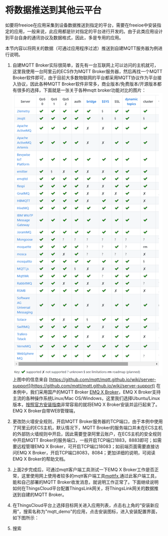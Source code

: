 # 将数据推送到其他云平台

如要将freeioe在应用采集到设备数据推送到指定的平台，需要在freeioe中安装指定的应用，一般来说，此应用都是针对指定的平台进行开发的。由于此类应用设计到平台自身的通讯协议及数据格式，因此，多是专用的应用。

本节内容以将网关的数据（可通过应用程序过滤）推送到自建MQTT服务器为例进行说明。

1) 自建MQTT Broker实际很简单，首先有一台互联网上可以访问的主机就可，这里我使用一台阿里云的ECS作为MQTT Broker服务器，然后再找一个MQTT Broker软件即可，由于目前大多数物联网的平台都采用MQTT协议作为平台接入协议，因此各种MQTT Broker软件非常多，商业版本/免费版本/开源版本都有很多的选择，下面就是一张关于各种mqtt broker功能对比的图片：
   ![](../../v1\part-ii\ThingsCloud_emq.png)
   上图中的信息来自 [https://github.com/mqtt/mqtt.github.io/wiki/server-support](https://github.com/mqtt/mqtt.github.io/wiki/server-support)
   在本例中，我们采用国产的MQTT Broker [EMQ X Broker](https://www.emqx.io/cn/downloads#broker)，EMQ X Broker支持主流的各种操作系统Linux/Mac OS/Windows，这里我们选择Ubuntu/Linux版本，[按照官方安装指南](https://developer.emqx.io/docs/broker/v3/cn/install.html#ubuntu)非常容易的就将EMQ X Broker安装并运行起来了。EMQ X Broker自带WEB管理端，

2) 更改防火墙安全规则，开启MQTT Broker服务器的TCP端口，由于本例中使用了阿里云的ECS主机，默认情况下，MQTT Broker的服务端口并未在ECS主机的外部防火墙规则中开启，因此需要登录阿里云账户，在ECS主机的安全规则中开启MQTT Broker的服务端口，一般开启TCP端口1883，8883即可；如需要远程管理EMQ X Broker，可开启TCP端口18083；如前端页面需要直接访问EMQ X Broker，开启TCP端口8083，8084；更加详细的说明，可阅读EMQ X Broker的帮助文档。

3) 上面2步完成后，可通过mqtt客户端工具测试一下EMQ X Broker工作是否正常，这里使用网上使用者较多的mqtt客户端工具[mqttfx](http://mqttfx.jensd.de/index.php/download),通过此客户端工具，能和自己部署的MQTT Broker收发消息，就说明工作正常了。下面继续说明如何在ThingsCloud平台配置ThingsLink网关，将ThingsLink网关的数据推送到自建的MQTT Broker。
   
4) 在ThingsCloud平台上选择目标网关进入应用列表，点击右上角的“安装新应用”，搜索名称为"mqtt_demo"的应用，点击安装图标，进入安装配置界面，如下图所示：
   
5) 搜索